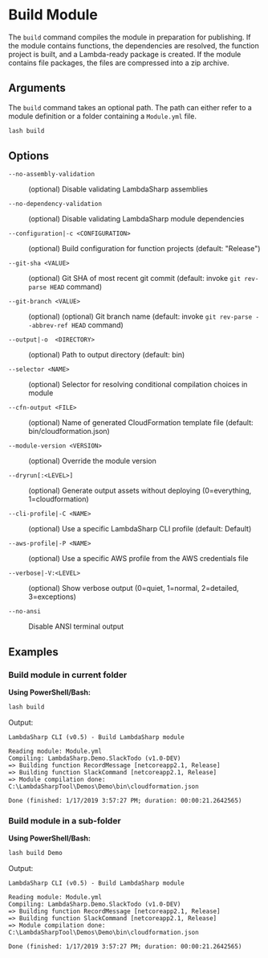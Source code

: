 # Build Module

The `build` command compiles the module in preparation for publishing. If the module contains functions, the dependencies are resolved, the function project is built, and a Lambda-ready package is created. If the module contains file packages, the files are compressed into a zip archive.

## Arguments

The `build` command takes an optional path. The path can either refer to a module definition or a folder containing a `Module.yml` file.

```bash
lash build
```

## Options

<dl>

<dt><code>--no-assembly-validation</code></dt>
<dd>

(optional) Disable validating LambdaSharp assemblies
</dd>

<dt><code>--no-dependency-validation</code></dt>
<dd>

(optional) Disable validating LambdaSharp module dependencies
</dd>

<dt><code>--configuration|-c &lt;CONFIGURATION&gt;</code></dt>
<dd>

(optional) Build configuration for function projects (default: "Release")
</dd>

<dt><code>--git-sha &lt;VALUE&gt;</code></dt>
<dd>

(optional) Git SHA of most recent git commit (default: invoke `git rev-parse HEAD` command)
</dd>

<dt><code>--git-branch &lt;VALUE&gt;</code></dt>
<dd>

(optional) (optional) Git branch name (default: invoke `git rev-parse --abbrev-ref HEAD` command)
</dd>

<dt><code>--output|-o  &lt;DIRECTORY&gt;</code></dt>
<dd>

(optional) Path to output directory (default: bin)
</dd>

<dt><code>--selector &lt;NAME&gt;</code></dt>
<dd>

(optional) Selector for resolving conditional compilation choices in module
</dd>

<dt><code>--cfn-output &lt;FILE&gt;</code></dt>
<dd>

(optional) Name of generated CloudFormation template file (default: bin/cloudformation.json)
</dd>

<dt><code>--module-version &lt;VERSION&gt;</code></dt>
<dd>

(optional) Override the module version
</dd>

<dt><code>--dryrun[:&lt;LEVEL&gt;]</code></dt>
<dd>

(optional) Generate output assets without deploying (0=everything, 1=cloudformation)
</dd>

<dt><code>--cli-profile|-C &lt;NAME&gt;</code></dt>
<dd>

(optional) Use a specific LambdaSharp CLI profile (default: Default)
</dd>

<dt><code>--aws-profile|-P &lt;NAME&gt;</code></dt>
<dd>

(optional) Use a specific AWS profile from the AWS credentials file
</dd>

<dt><code>--verbose|-V:&lt;LEVEL&gt;</code></dt>
<dd>

(optional) Show verbose output (0=quiet, 1=normal, 2=detailed, 3=exceptions)
</dd>

<dt><code>--no-ansi</code></dt>
<dd>

Disable ANSI terminal output
</dd>

</dl>

## Examples

### Build module in current folder

__Using PowerShell/Bash:__
```bash
lash build
```

Output:
```
LambdaSharp CLI (v0.5) - Build LambdaSharp module

Reading module: Module.yml
Compiling: LambdaSharp.Demo.SlackTodo (v1.0-DEV)
=> Building function RecordMessage [netcoreapp2.1, Release]
=> Building function SlackCommand [netcoreapp2.1, Release]
=> Module compilation done: C:\LambdaSharpTool\Demos\Demo\bin\cloudformation.json

Done (finished: 1/17/2019 3:57:27 PM; duration: 00:00:21.2642565)
```

### Build module in a sub-folder

__Using PowerShell/Bash:__
```bash
lash build Demo
```

Output:
```
LambdaSharp CLI (v0.5) - Build LambdaSharp module

Reading module: Module.yml
Compiling: LambdaSharp.Demo.SlackTodo (v1.0-DEV)
=> Building function RecordMessage [netcoreapp2.1, Release]
=> Building function SlackCommand [netcoreapp2.1, Release]
=> Module compilation done: C:\LambdaSharpTool\Demos\Demo\bin\cloudformation.json

Done (finished: 1/17/2019 3:57:27 PM; duration: 00:00:21.2642565)
```
